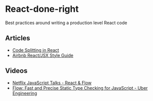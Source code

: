 # React-done-right
Best practices around writing a production level React code

## Articles
* [Code Splitting in React](https://reactjs.org/docs/code-splitting.html)
* [Airbnb React/JSX Style Guide](https://github.com/airbnb/javascript/tree/master/react)

## Videos
* [Netflix JavaScript Talks - React & Flow](https://www.youtube.com/watch?v=dV8K6fsjDCQ)
* [Flow: Fast and Precise Static Type Checking for JavaScript - Uber Engineering](https://www.youtube.com/watch?v=sc9xFh_Pabk)
